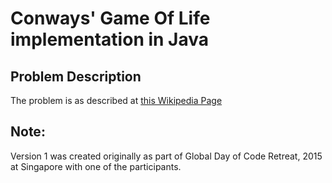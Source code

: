 # Conways' Game Of Life implementation in Java
## Problem Description
The problem is as described at [this Wikipedia Page](https://en.wikipedia.org/wiki/Conway%27s_Game_of_Life)

## Note:
Version 1 was created originally as part of Global Day of Code Retreat, 2015 at Singapore with one of the participants.
